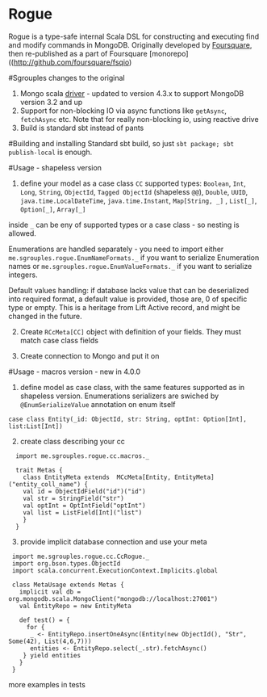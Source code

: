 # Rogue

Rogue is a type-safe internal Scala DSL for constructing and executing find and modify commands in
MongoDB. Originally developed by [Foursquare](http://github.com/foursquare/rogue), then re-published
as a part of Foursquare [monorepo]((http://github.com/foursquare/fsqio)

#Sgrouples changes to the original

1. Mongo scala [driver](http://mongodb.github.io/mongo-java-driver/) - updated to version 4.3.x to support MongoDB version 3.2 and up
2. Support for non-blocking IO via async functions like `getAsync`, `fetchAsync` etc.
   Note that for really non-blocking io, using reactive drive
3. Build is standard sbt instead of pants

#Building and installing
Standard sbt build, so just `sbt package; sbt publish-local` is enough.


#Usage - shapeless version
1. define your model as a case class `CC`
supported types:
 `Boolean`, `Int`, `Long`, `String`, `ObjectId`, `Tagged ObjectId` (shapeless `@@`), `Double`, `UUID`, `java.time.LocalDateTime`, `java.time.Instant`,
 `Map[String, _]` , `List[_]`, `Option[_]`, `Array[_]`

inside `_` can be eny of supported types or a case class - so nesting is allowed.

Enumerations are handled separately - you need to import either `me.sgrouples.rogue.EnumNameFormats._` if you want to serialize Enumeration names or
 `me.sgrouples.rogue.EnumValueFormats._` if you want to serialize integers.


Default values handling: if database lacks value that can be deserialized into required format, a default value is provided, those are, 0 of specific type or empty. This is
a heritage from Lift Active record, and might be changed in the future.

2. Create `RCcMeta[CC]` object with definition of your fields. They must match case class fields

3. Create connection to Mongo and put it on

#Usage - macros version - new in 4.0.0

1. define model as case class, with the same features supported as in shapeless version.
Enumerations serializers are swiched by `@EnumSerializeValue` annotation on enum itself
```
case class Entity(_id: ObjectId, str: String, optInt: Option[Int], list:List[Int])
```
2. create class describing your cc
```
  import me.sgrouples.rogue.cc.macros._

  trait Metas {
    class EntityMeta extends  MCcMeta[Entity, EntityMeta]("entity_coll_name") {
    val id = ObjectIdField("id")("id")
    val str = StringField("str")
    val optInt = OptIntField("optInt")
    val list = ListField[Int]("list")
    }
  }

```
3. provide implicit database connection and use your meta
```
 import me.sgrouples.rogue.cc.CcRogue._
 import org.bson.types.ObjectId
 import scala.concurrent.ExecutionContext.Implicits.global

 class MetaUsage extends Metas {
   implicit val db =  org.mongodb.scala.MongoClient("mongodb://localhost:27001")
   val EntityRepo = new EntityMeta

   def test() = {
     for {
      _ <- EntityRepo.insertOneAsync(Entity(new ObjectId(), "Str", Some(42), List(4,6,7)))
      entities <- EntityRepo.select(_.str).fetchAsync()
    } yield entities
   }
 }
```
more examples in tests


